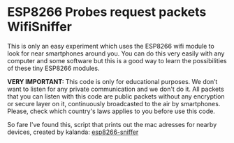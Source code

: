 <h1>ESP8266 Probes request packets WifiSniffer</h1>

This is only an easy experiment which uses the ESP8266 wifi module to look for near smartphones around you. You can do this very easily with any computer and some software but this is a good way to learn the possibilities of these tiny ESP8266 modules.


<b>VERY IMPORTANT: </b>This code is only for educational purposes. We don’t want to listen for any private communication and we don't do it. All packets that you can listen with this code are public packets without any encryption or secure layer on it, continuously broadcasted to the air by smartphones. Please, check which country's laws applies to you before use this code.


So fare I've found this, script that prints out the mac adresses for nearby devices, created by kalanda: <a href="https://github.com/kalanda/esp8266-sniffer" rel="nofollow">esp8266-sniffer</a>
